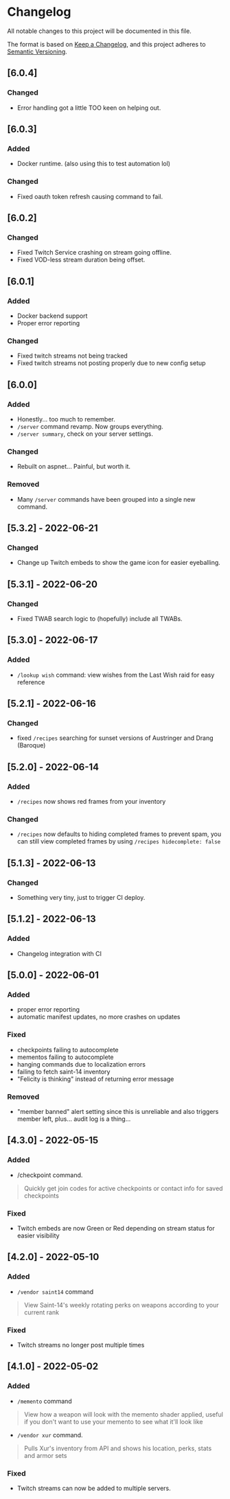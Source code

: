 # Changelog
All notable changes to this project will be documented in this file.

The format is based on [Keep a Changelog](https://keepachangelog.com/en/1.0.0/),
and this project adheres to [Semantic Versioning](https://semver.org/spec/v2.0.0.html).

## [6.0.4]
### Changed
- Error handling got a little TOO keen on helping out.

## [6.0.3]
### Added
- Docker runtime. (also using this to test automation lol)

### Changed
- Fixed oauth token refresh causing command to fail.

## [6.0.2]
### Changed
- Fixed Twitch Service crashing on stream going offline.
- Fixed VOD-less stream duration being offset.

## [6.0.1]
### Added
- Docker backend support
- Proper error reporting

### Changed
- Fixed twitch streams not being tracked
- Fixed twitch streams not posting properly due to new config setup

## [6.0.0]
### Added
- Honestly... too much to remember.
- `/server` command revamp. Now groups everything.
- `/server summary`, check on your server settings.

### Changed
- Rebuilt on aspnet... Painful, but worth it.

### Removed
- Many `/server` commands have been grouped into a single new command.

## [5.3.2] - 2022-06-21
### Changed
- Change up Twitch embeds to show the game icon for easier eyeballing.

## [5.3.1] - 2022-06-20
### Changed
- Fixed TWAB search logic to (hopefully) include all TWABs.

## [5.3.0] - 2022-06-17
### Added
- `/lookup wish` command: view wishes from the Last Wish raid for easy reference

## [5.2.1] - 2022-06-16
### Changed
- fixed `/recipes` searching for sunset versions of Austringer and Drang (Baroque)

## [5.2.0] - 2022-06-14
### Added
- `/recipes` now shows red frames from your inventory

### Changed
- `/recipes` now defaults to hiding completed frames to prevent spam, you can still view completed frames by using `/recipes hidecomplete: false`

## [5.1.3] - 2022-06-13
### Changed
- Something very tiny, just to trigger CI deploy.

## [5.1.2] - 2022-06-13
### Added
- Changelog integration with CI

## [5.0.0] - 2022-06-01
### Added
- proper error reporting
- automatic manifest updates, no more crashes on updates

### Fixed
- checkpoints failing to autocomplete
- mementos failing to autocomplete
- hanging commands due to localization errors
- failing to fetch saint-14 inventory
- "Felicity is thinking" instead of returning error message

### Removed
- "member banned" alert setting since this is unreliable and also triggers member left, plus... audit log is a thing...

## [4.3.0] - 2022-05-15
### Added
- /checkpoint command.
> Quickly get join codes for active checkpoints or contact info for saved checkpoints

### Fixed
- Twitch embeds are now Green or Red depending on stream status for easier visibility

## [4.2.0] - 2022-05-10
### Added
- `/vendor saint14` command
> View Saint-14's weekly rotating perks on weapons according to your current rank

### Fixed
- Twitch streams no longer post multiple times

## [4.1.0] - 2022-05-02
### Added
- `/memento` command
> View how a weapon will look with the memento shader applied, useful if you don't want to use your memento to see what it'll look like
- `/vendor xur` command.
> Pulls Xur's inventory from API and shows his location, perks, stats and armor sets

### Fixed
- Twitch streams can now be added to multiple servers.